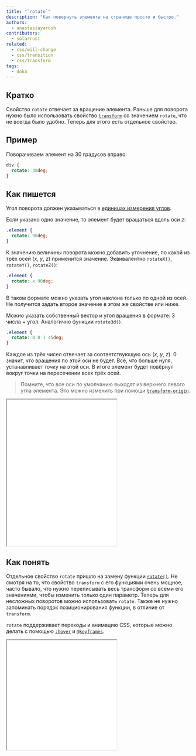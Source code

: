 ```yaml
---
title: "`rotate`"
description: "Как повернуть элементы на странице просто и быстро."
authors:
  - anastasiayarosh
contributors:
  - solarrust
related:
  - css/will-change
  - css/transition
  - css/transform
tags:
  - doka
---
```


## Кратко

Свойство `rotate` отвечает за вращение элемента. Раньше для поворота нужно было использовать свойство [`transform`](/css/transform/) со значением `rotate`, что не всегда было удобно. Теперь для этого есть отдельное свойство.

## Пример

Поворачиваем элемент на 30 градусов вправо:

```css
div {
  rotate: 30deg;
}
```

## Как пишется

Угол поворота должен указываться в [единицах измерения углов](/css/numeric-types/#edinicy-izmereniya-uglov).

Если указано одно значение, то элемент будет вращаться вдоль оси _z_:

```css
.element {
  rotate: 90deg;
}
```

К значению величины поворота можно добавить уточнение, по какой из трёх осей (_x_, _y_, _z_) применится значение. Эквивалентно `rotateX()`, `rotateY()`, `rotateZ()`:

```css
.element {
  rotate: x 90deg;
}
```

В таком формате можно указать угол наклона только по одной из осей. Не получится задать второе значение в этом же свойстве или ниже.

Можно указать собственный вектор и угол вращения в формате: 3 числа + угол. Аналогично функции `rotate3d()`.

```css
.element {
  rotate: 0 0 1 45deg;
}
```

Каждое из трёх чисел отвечает за соответствующую ось (_x_, _y_, _z_). 0 значит, что вращения по этой оси не будет. Всё, что больше нуля, устанавливает точку на этой оси.
В итоге элемент будет повёрнут вокруг точки на пересечении всех трёх осей.

> Помните, что все оси по умолчанию выходят из верхнего левого угла элемента. Это можно изменить при помощи [`transform-origin`](/css/transform-origin/).

<iframe title="Демонстрация разных значений свойства rotate" src="demos/basic/" height="400"></iframe>

## Как понять

Отдельное свойство `rotate` пришло на замену функции [`rotate()`](https://doka.guide/css/transform-function/#funkcii-povorota). Не смотря на то, что свойство `transform` с его функциями очень мощное, часто бывало, что нужно переписывать весь трансформ со всеми его значениями, чтобы изменить только один параметр. Теперь для несложных поворотов можно использовать `rotate`. Также не нужно запоминать порядок позиционирования функции, в отличие от `transform`.

`rotate` поддерживает переходы и анимацию CSS, которые можно делать с помощью [`:hover`](/css/hover/) и [`@keyframes`](/css/keyframes/).

<iframe title="Анимация при помощи свойства rotate" src="demos/animation/" height="300"></iframe>
